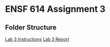 # ENSF 614 Assignment 3

## Folder Structure 
[Lab 3 Instructions](https://github.com/StevenD24/ENSF-614-Lab-3/blob/main/ENSF%20614-lab3-Instructions-Winter%202023.pdf) 
[Lab 3 Report]()

